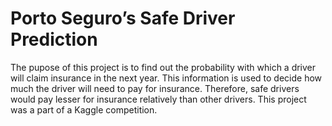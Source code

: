 # Porto Seguro’s Safe Driver Prediction

The pupose of this project is to find out the probability with which a driver will claim insurance in the next
year. This information is used to decide how much the driver will need to pay for insurance. Therefore, safe
drivers would pay lesser for insurance relatively than other drivers. This project was a part of a Kaggle competition.
